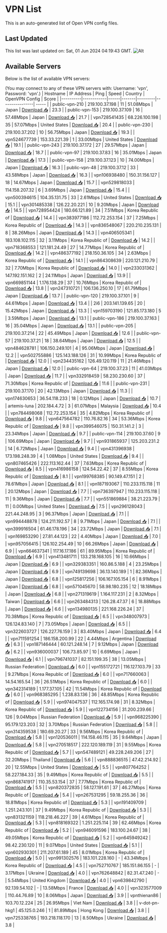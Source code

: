 # VPN List

This is an auto-generated list of Open VPN config files.

## Last Updated

This list was last updated on: Sat, 01 Jun 2024 04:19:43 GMT.
![Alt](https://repobeats.axiom.co/api/embed/186b98318ef1479477931607c1ad7d823f12451f.svg "Repobeats analytics image")

## Available Servers

Below is the list of available VPN servers:

(You may connect to any of these VPN servers with: Username: 'vpn', Password: 'vpn'.)
| Hostname | IP Address | Ping | Speed | Country | OpenVPN Config | Score |
|----------|------------|------|-------|---------|----------------| ----- |
| public-vpn-210 | 219.100.37.198 | 11 | 51.08Mbps | Japan | [Download 📥](./configs/server_0_JP.ovpn) | 23.3 |
| public-vpn-153 | 219.100.37.109 | 16 | 57.48Mbps | Japan | [Download 📥](./configs/server_1_JP.ovpn) | 21.7 |
| vpn728541435 | 68.226.100.198 | 35 | 57.07Mbps | United States | [Download 📥](./configs/server_2_US.ovpn) | 20.4 |
| public-vpn-230 | 219.100.37.202 | 10 | 56.75Mbps | Japan | [Download 📥](./configs/server_3_JP.ovpn) | 19.3 |
| vpn524677739 | 153.33.221.39 | 1 | 33.00Mbps | United States | [Download 📥](./configs/server_4_US.ovpn) | 19.1 |
| public-vpn-243 | 219.100.37.172 | 27 | 29.57Mbps | Japan | [Download 📥](./configs/server_5_JP.ovpn) | 18.7 |
| public-vpn-97 | 219.100.37.83 | 16 | 35.01Mbps | Japan | [Download 📥](./configs/server_6_JP.ovpn) | 17.3 |
| public-vpn-158 | 219.100.37.123 | 10 | 74.00Mbps | Japan | [Download 📥](./configs/server_7_JP.ovpn) | 16.3 |
| public-vpn-48 | 219.100.37.12 | 33 | 43.58Mbps | Japan | [Download 📥](./configs/server_8_JP.ovpn) | 16.3 |
| vpn106938480 | 150.31.156.127 | 18 | 14.67Mbps | Japan | [Download 📥](./configs/server_9_JP.ovpn) | 15.7 |
| vpn529818033 | 114.158.207.32 | 6 | 3.69Mbps | Japan | [Download 📥](./configs/server_10_JP.ovpn) | 15.4 |
| vpn500394615 | 104.35.131.75 | 33 | 2.61Mbps | United States | [Download 📥](./configs/server_11_US.ovpn) | 15.1 |
| vpn301485338 | 126.22.20.221 | 10 | 9.20Mbps | Japan | [Download 📥](./configs/server_12_JP.ovpn) | 14.5 |
| vpn728954424 | 180.66.121.89 | 34 | 7.51Mbps | Korea Republic of | [Download 📥](./configs/server_13_KR.ovpn) | 14.4 |
| vpn383977186 | 112.72.253.154 | 37 | 7.25Mbps | Korea Republic of | [Download 📥](./configs/server_14_KR.ovpn) | 14.3 |
| vpn836548067 | 220.210.235.131 | 8 | 38.26Mbps | Japan | [Download 📥](./configs/server_15_JP.ovpn) | 14.3 |
| vpn406505341 | 183.108.102.115 | 32 | 3.11Mbps | Korea Republic of | [Download 📥](./configs/server_16_KR.ovpn) | 14.2 |
| vpn718368553 | 121.181.24.49 | 27 | 14.77Mbps | Korea Republic of | [Download 📥](./configs/server_17_KR.ovpn) | 14.2 |
| vpn486377192 | 218.150.36.105 | 34 | 2.63Mbps | Korea Republic of | [Download 📥](./configs/server_18_KR.ovpn) | 14.1 |
| vpn864308639 | 220.121.210.79 | 32 | 7.70Mbps | Korea Republic of | [Download 📥](./configs/server_19_KR.ovpn) | 14.0 |
| vpn233031362 | 147.192.151.162 | 2 | 24.11Mbps | Japan | [Download 📥](./configs/server_20_JP.ovpn) | 13.9 |
| vpn669851144 | 1.176.138.29 | 37 | 10.76Mbps | Korea Republic of | [Download 📥](./configs/server_21_KR.ovpn) | 13.8 |
| vpn247310721 | 106.136.250.10 | 17 | 61.79Mbps | Japan | [Download 📥](./configs/server_22_JP.ovpn) | 13.7 |
| public-vpn-120 | 219.100.37.101 | 9 | 44.61Mbps | Japan | [Download 📥](./configs/server_23_JP.ovpn) | 13.4 |
| 2i6 | 203.141.139.65 | 20 | 15.42Mbps | Japan | [Download 📥](./configs/server_24_JP.ovpn) | 13.3 |
| vpn159703190 | 121.85.173.180 | 5 | 3.59Mbps | Japan | [Download 📥](./configs/server_25_JP.ovpn) | 13.1 |
| public-vpn-186 | 219.100.37.163 | 16 | 35.04Mbps | Japan | [Download 📥](./configs/server_26_JP.ovpn) | 13.1 |
| public-vpn-205 | 219.100.37.214 | 22 | 45.49Mbps | Japan | [Download 📥](./configs/server_27_JP.ovpn) | 12.6 |
| public-vpn-57 | 219.100.37.21 | 18 | 38.64Mbps | Japan | [Download 📥](./configs/server_28_JP.ovpn) | 12.5 |
| vpn484628781 | 106.150.249.101 | 4 | 95.06Mbps | Japan | [Download 📥](./configs/server_29_JP.ovpn) | 12.2 |
| vpn502755886 | 125.143.188.126 | 31 | 10.99Mbps | Korea Republic of | [Download 📥](./configs/server_30_KR.ovpn) | 12.0 |
| vpn234435162 | 126.49.120.119 | 11 | 21.46Mbps | Japan | [Download 📥](./configs/server_31_JP.ovpn) | 12.0 |
| public-vpn-64 | 219.100.37.23 | 11 | 41.03Mbps | Japan | [Download 📥](./configs/server_32_JP.ovpn) | 11.7 |
| vpn332918459 | 58.230.230.60 | 37 | 71.30Mbps | Korea Republic of | [Download 📥](./configs/server_33_KR.ovpn) | 11.6 |
| public-vpn-231 | 219.100.37.170 | 20 | 42.13Mbps | Japan | [Download 📥](./configs/server_34_JP.ovpn) | 11.3 |
| vpn174630653 | 36.54.118.233 | 18 | 0.12Mbps | Japan | [Download 📥](./configs/server_35_JP.ovpn) | 10.7 |
| artemis-luna | 202.184.4.72 | 3 | 61.07Mbps | Malaysia | [Download 📥](./configs/server_36_MY.ovpn) | 10.4 |
| vpn784498068 | 112.72.253.154 | 35 | 4.82Mbps | Korea Republic of | [Download 📥](./configs/server_37_KR.ovpn) | 9.8 |
| vpn647564782 | 110.76.82.16 | 34 | 53.36Mbps | Korea Republic of | [Download 📥](./configs/server_38_KR.ovpn) | 9.8 |
| vpn399546075 | 150.31.141.2 | 3 | 23.34Mbps | Japan | [Download 📥](./configs/server_39_JP.ovpn) | 9.7 |
| public-vpn-114 | 219.100.37.60 | 9 | 106.69Mbps | Japan | [Download 📥](./configs/server_40_JP.ovpn) | 9.7 |
| vpn931865937 | 125.203.231.2 | 14 | 6.72Mbps | Japan | [Download 📥](./configs/server_41_JP.ovpn) | 9.4 |
| vpn431396938 | 173.198.248.39 | 4 | 1.08Mbps | United States | [Download 📥](./configs/server_42_US.ovpn) | 9.4 |
| vpn807465426 | 222.113.162.44 | 37 | 7.63Mbps | Korea Republic of | [Download 📥](./configs/server_43_KR.ovpn) | 8.5 |
| vpn416986158 | 124.54.22.42 | 37 | 8.55Mbps | Korea Republic of | [Download 📥](./configs/server_44_KR.ovpn) | 8.1 |
| vpn199768385 | 90.149.47.151 | 2 | 78.61Mbps | Japan | [Download 📥](./configs/server_45_JP.ovpn) | 8.1 |
| vpn187193067 | 110.233.115.118 | 11 | 20.12Mbps | Japan | [Download 📥](./configs/server_46_JP.ovpn) | 7.7 |
| vpn736397947 | 110.233.115.118 | 11 | 9.36Mbps | Japan | [Download 📥](./configs/server_47_JP.ovpn) | 7.7 |
| vpn551869884 | 38.21.223.79 | 11 | 0.00Mbps | United States | [Download 📥](./configs/server_48_US.ovpn) | 7.5 |
| vpn296128043 | 221.44.248.95 | 3 | 96.37Mbps | Japan | [Download 📥](./configs/server_49_JP.ovpn) | 7.1 |
| vpn994448878 | 124.211.192.57 | 8 | 9.71Mbps | Japan | [Download 📥](./configs/server_50_JP.ovpn) | 7.1 |
| vpn399916504 | 61.46.178.196 | 34 | 23.72Mbps | Japan | [Download 📥](./configs/server_51_JP.ovpn) | 7.1 |
| vpn169853290 | 27.81.44.123 | 22 | 4.40Mbps | Japan | [Download 📥](./configs/server_52_JP.ovpn) | 7.0 |
| vpn957056415 | 126.102.254.49 | 10 | 66.26Mbps | Japan | [Download 📥](./configs/server_53_JP.ovpn) | 6.9 |
| vpn664637341 | 117.16.17.186 | 61 | 89.95Mbps | Korea Republic of | [Download 📥](./configs/server_54_KR.ovpn) | 6.9 |
| vpn413481711 | 133.218.168.105 | 16 | 10.66Mbps | Japan | [Download 📥](./configs/server_55_JP.ovpn) | 6.9 |
| vpn329383351 | 160.86.5.188 | 4 | 23.25Mbps | Japan | [Download 📥](./configs/server_56_JP.ovpn) | 6.9 |
| vpn749139698 | 36.13.140.189 | 1 | 82.36Mbps | Japan | [Download 📥](./configs/server_57_JP.ovpn) | 6.8 |
| vpn125817256 | 106.167.105.154 | 6 | 8.91Mbps | Japan | [Download 📥](./configs/server_58_JP.ovpn) | 6.8 |
| vpn571045670 | 58.98.180.235 | 12 | 18.18Mbps | Japan | [Download 📥](./configs/server_59_JP.ovpn) | 6.8 |
| vpn271319619 | 1.164.117.231 | 2 | 8.32Mbps | Taiwan | [Download 📥](./configs/server_60_TW.ovpn) | 6.6 |
| vpn263484313 | 126.28.47.37 | 6 | 18.88Mbps | Japan | [Download 📥](./configs/server_61_JP.ovpn) | 6.6 |
| vpn134980135 | 221.168.226.24 | 37 | 70.38Mbps | Korea Republic of | [Download 📥](./configs/server_62_KR.ovpn) | 6.5 |
| vpn348007973 | 126.124.83.140 | 7 | 73.05Mbps | Japan | [Download 📥](./configs/server_63_JP.ovpn) | 6.5 |
| vpn322603727 | 126.227.76.159 | 3 | 83.40Mbps | Japan | [Download 📥](./configs/server_64_JP.ovpn) | 6.4 |
| vpn711591254 | 186.158.200.99 | 22 | 4.44Mbps | Argentina | [Download 📥](./configs/server_65_AR.ovpn) | 6.3 |
| vpn187146444 | 60.121.248.14 | 7 | 9.12Mbps | Japan | [Download 📥](./configs/server_66_JP.ovpn) | 6.2 |
| vpn936000037 | 106.73.85.97 | 10 | 6.69Mbps | Japan | [Download 📥](./configs/server_67_JP.ovpn) | 6.1 |
| vpn796741037 | 82.151.199.35 | 38 | 13.05Mbps | Russian Federation | [Download 📥](./configs/server_68_RU.ovpn) | 6.0 |
| vpn155172721 | 116.127.103.79 | 33 | 9.27Mbps | Korea Republic of | [Download 📥](./configs/server_69_KR.ovpn) | 6.0 |
| vpn717660063 | 14.54.165.54 | 36 | 26.51Mbps | Korea Republic of | [Download 📥](./configs/server_70_KR.ovpn) | 6.0 |
| vpn342314189 | 1.177.37.105 | 42 | 11.54Mbps | Korea Republic of | [Download 📥](./configs/server_71_KR.ovpn) | 6.0 |
| vpn968385295 | 1.238.83.136 | 36 | 48.85Mbps | Korea Republic of | [Download 📥](./configs/server_72_KR.ovpn) | 5.9 |
| vpn974047537 | 112.165.174.98 | 31 | 8.32Mbps | Korea Republic of | [Download 📥](./configs/server_73_KR.ovpn) | 5.9 |
| vpn122734156 | 31.200.239.66 | 126 | 9.04Mbps | Russian Federation | [Download 📥](./configs/server_74_RU.ovpn) | 5.9 |
| vpn968225390 | 95.179.123.203 | 32 | 3.70Mbps | Russian Federation | [Download 📥](./configs/server_75_RU.ovpn) | 5.8 |
| vpn314359538 | 180.69.20.27 | 33 | 9.56Mbps | Korea Republic of | [Download 📥](./configs/server_76_KR.ovpn) | 5.8 |
| vpn120536011 | 114.158.46.115 | 35 | 9.64Mbps | Japan | [Download 📥](./configs/server_77_JP.ovpn) | 5.8 |
| vpn270518517 | 222.120.189.119 | 31 | 9.55Mbps | Korea Republic of | [Download 📥](./configs/server_78_KR.ovpn) | 5.7 |
| vpn547489121 | 49.228.249.206 | 27 | 32.20Mbps | Thailand | [Download 📥](./configs/server_79_TH.ovpn) | 5.6 |
| vpn888836515 | 47.42.214.92 | 20 | 12.55Mbps | United States | [Download 📥](./configs/server_80_US.ovpn) | 5.5 |
| vpn807764252 | 58.227.184.33 | 35 | 9.49Mbps | Korea Republic of | [Download 📥](./configs/server_81_KR.ovpn) | 5.5 |
| vpn868741917 | 110.35.53.154 | 37 | 7.77Mbps | Korea Republic of | [Download 📥](./configs/server_82_KR.ovpn) | 5.5 |
| vpn820372835 | 58.127.191.61 | 37 | 46.27Mbps | Korea Republic of | [Download 📥](./configs/server_83_KR.ovpn) | 5.4 |
| vpn267531295 | 59.18.255.36 | 36 | 18.81Mbps | Korea Republic of | [Download 📥](./configs/server_84_KR.ovpn) | 5.3 |
| vpn191409709 | 1.251.243.101 | 37 | 9.49Mbps | Korea Republic of | [Download 📥](./configs/server_85_KR.ovpn) | 5.3 |
| vpn831321159 | 118.218.46.227 | 39 | 4.61Mbps | Korea Republic of | [Download 📥](./configs/server_86_KR.ovpn) | 5.3 |
| vpn818169322 | 1.251.225.114 | 39 | 62.46Mbps | Korea Republic of | [Download 📥](./configs/server_87_KR.ovpn) | 5.2 |
| vpn946091596 | 183.100.24.67 | 38 | 49.05Mbps | Korea Republic of | [Download 📥](./configs/server_88_KR.ovpn) | 5.2 |
| vpn645949242 | 98.42.230.120 | 11 | 9.07Mbps | United States | [Download 📥](./configs/server_89_US.ovpn) | 5.1 |
| vpn602930301 | 211.207.61.189 | 45 | 8.01Mbps | Korea Republic of | [Download 📥](./configs/server_90_KR.ovpn) | 5.0 |
| vpn991302576 | 183.101.228.160 | - | 43.34Mbps | Korea Republic of | [Download 📥](./configs/server_91_KR.ovpn) | 4.5 |
| vpn752710767 | 185.151.86.155 | - | 3.17Mbps | Ukraine | [Download 📥](./configs/server_92_UA.ovpn) | 4.0 |
| vpn762648842 | 82.31.47.240 | - | 5.54Mbps | United Kingdom | [Download 📥](./configs/server_93_GB.ovpn) | 4.0 |
| vpn639842790 | 92.139.54.102 | - | 13.58Mbps | France | [Download 📥](./configs/server_94_FR.ovpn) | 4.0 |
| vpn323577009 | 110.44.76.89 | 10 | 8.06Mbps | Japan | [Download 📥](./configs/server_95_JP.ovpn) | 3.9 |
| vpnthienan86 | 103.70.12.224 | 25 | 26.95Mbps | Viet Nam | [Download 📥](./configs/server_96_VN.ovpn) | 3.8 |
| v-dot-pn-hkg1 | 45.125.0.246 | 1 | 81.89Mbps | Hong Kong | [Download 📥](./configs/server_97_HK.ovpn) | 3.8 |
| vpn725338765 | 193.218.118.170 | 13 | 8.50Mbps | Ukraine | [Download 📥](./configs/server_98_UA.ovpn) | 3.8 |
